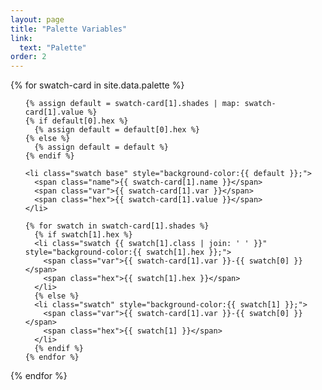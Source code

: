 ```yaml
---
layout: page
title: "Palette Variables"
link:
  text: "Palette"
order: 2
---
```


{% for swatch-card in site.data.palette %}
<div class="swatch-card">
  <ul>

    {% assign default = swatch-card[1].shades | map: swatch-card[1].value %}
    {% if default[0].hex %}
      {% assign default = default[0].hex %}
    {% else %}
      {% assign default = default %}
    {% endif %}

    <li class="swatch base" style="background-color:{{ default }};">
      <span class="name">{{ swatch-card[1].name }}</span>
      <span class="var">{{ swatch-card[1].var }}</span>
      <span class="hex">{{ swatch-card[1].value }}</span>
    </li>

    {% for swatch in swatch-card[1].shades %}
      {% if swatch[1].hex %}
      <li class="swatch {{ swatch[1].class | join: ' ' }}" style="background-color:{{ swatch[1].hex }};">
        <span class="var">{{ swatch-card[1].var }}-{{ swatch[0] }}</span>
        <span class="hex">{{ swatch[1].hex }}</span>
      </li>
      {% else %}
      <li class="swatch" style="background-color:{{ swatch[1] }};">
        <span class="var">{{ swatch-card[1].var }}-{{ swatch[0] }}</span>
        <span class="hex">{{ swatch[1] }}</span>
      </li>
      {% endif %}
    {% endfor %}

  </ul>
</div>
{% endfor %}

